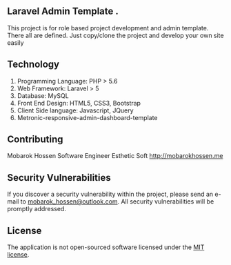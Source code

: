 ## Laravel Admin Template .

This project is for role based project development and admin template.
There all are defined. Just copy/clone the project and develop your own site easily

## Technology

1.	Programming Language: PHP > 5.6
2.	Web Framework: Laravel > 5
3.	Database: MySQL
4.	Front End Design: HTML5, CSS3, Bootstrap
5.	Client Side language: Javascript, JQuery
6.  Metronic-responsive-admin-dashboard-template 

## Contributing

Mobarok Hossen
Software Engineer 
Esthetic Soft
http://mobarokhossen.me


## Security Vulnerabilities

If you discover a security vulnerability within the project, please send an e-mail to mobarok_hossen@outlook.com. All security vulnerabilities will be promptly addressed.

## License

The application is not open-sourced software licensed under the [MIT license](http://opensource.org/licenses/MIT).
